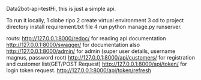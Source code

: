 Data2bot-api-testHi,
this is just a simple api.

To run it locally,
1 clobe ripo
2 create virtual environment
3 cd to project directory install requirement.txt file 
4 run python manage.py runserver.

routs:
http://127.0.0.1:8000/redoc/  for reading api documentation
http://127.0.0.1:8000/swagger/  for documentation also
http://127.0.0.1:8000/admin/  for admin (super user details, username magnus, password root)
http://127.0.0.1:8000/api/customers/ for registration and customer list(GET/POST Request)
http://127.0.0.1:8000/api/token/   for login token request.
http://127.0.0.1:8000/api/token/refresh
